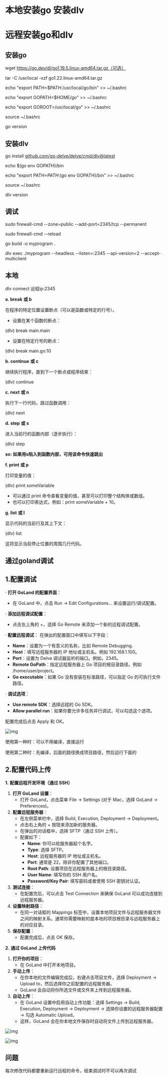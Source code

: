 # 本地安装go 安装dlv

# 远程安装go和dlv

## 安装go

wget https://go.dev/dl/go1.19.5.linux-amd64.tar.gz（可选）

tar -C /usr/local -xzf go1.22.linux-amd64.tar.gz

echo "export PATH=\$PATH:/usr/local/go/bin" >> ~/.bashrc

echo "export GOPATH=\$HOME/go" >> ~/.bashrc

echo "export GOROOT=/usr/local/go" >> ~/.bashrc

source ~/.bashrc

go version

 

## 安装dlv

go install [github.com/go-delve/delve/cmd/dlv@latest](mailto:github.com/go-delve/delve/cmd/dlv@latest)

echo $(go env GOPATH)/bin

echo "export PATH=$PATH:$(go env GOPATH)/bin" >> ~/.bashrc

source ~/.bashrc

 dlv version

## 调试

sudo firewall-cmd --zone=public --add-port=2345/tcp --permanent

sudo firewall-cmd --reload

go build -o myprogram .

dlv exec ./myprogram --headless --listen=:2345 --api-version=2 --accept-multiclient

 

## 本地

dlv connect 远程ip:2345

**a. break** **或 b**

在程序的特定位置设置断点（可以是函数或特定的行号）。

- 设置在某个函数的断点：

(dlv) break main.main

- 设置在特定行号的断点： 

(dlv) break main.go:10

**b. continue** **或 c**

继续执行程序，直到下一个断点或程序结束：

(dlv) continue

**c. next** **或 n**

执行下一行代码，跳过函数调用：

(dlv) next

**d. step** **或 s**

进入当前行的函数内部（逐步执行）：

(dlv) step

**so:  如果用s陷入到函数内部，可用该命令快速跳出**

**f. print** **或 p**

打印变量的值：

(dlv) print someVariable

- 可以通过 print 命令查看变量的值，甚至可以打印整个结构体或数组。
- 也可以打印表达式，例如：print someVariable + 10。

**g. list** **或 l**

显示代码的当前行及其上下文：

(dlv) list

这将显示当前停止位置的周围几行代码。

 

## 通过goland调试

## 1.配置调试

· **打开 GoLand 的配置界面**：

- 在 GoLand 中，点击     Run -> Edit Configurations... 来设置运行/调试配置。

· **添加远程调试配置**：

- 点击左上角的 +，选择     Go Remote 来添加一个新的远程调试配置。

· **配置远程调试**： 在弹出的配置窗口中填写以下字段：

- **Name**：设置为一个有意义的名称，比如 Remote Debugging.
- **Host**：填写远程服务器的 IP 地址或主机名。例如 192.168.1.100。
- **Port**：设置为 Delve 调试器监听的端口。例如，2345。
- **Remote GoPath**：指定远程服务器上 Go 项目的根目录路径。例如 /home/user/project。
- **Go executable**：如果 Go 没有安装在标准路径，可以指定 Go 的可执行文件路径。

· **调试选项**：

- **Use remote SDK**：选择远程的 Go SDK。
- **Allow     parallel run**：如果你要允许多任务并行调试，可以勾选这个选项。

配置完成后点击 Apply 和 OK。

![img](image\editRemote.png)

 

使用第一种时：可以不用编译，直接运行

使用第二种时：先编译，后面的路径换成项目路径，然后运行下面的

 

## 2.配置代码上传

**1.** **配置远程开发环境（通过 SSH）**

1. **打开 GoLand 设置**：
   - 打开 GoLand，点击菜单      File -> Settings (对于 Mac，选择      GoLand -> Preferences)。
2. **配置远程服务器**：
   - 在左侧菜单栏中，选择 Build, Execution, Deployment -> Deployment。
   - 点击右上角的 + 按钮来添加新的服务器。
   - 在弹出的对话框中，选择 SFTP（通过 SSH 上传）。
   - 配置如下：
     - **Name**: 你可以给服务器起个名字。
     - **Type**: 选择 SFTP。
     - **Host**: 远程服务器的 IP 地址或主机名。
     - **Port**: 通常是 22，除非你配置了其他端口。
     - **Root Path**: 设置项目在远程服务器上的根目录路径。
     - **User Name**: 填写你的 SSH 用户名。
     - **Password/Key       Pair**: 填写密码或者使用 SSH 密钥对认证。
3. **测试连接**：
   - 在配置完后，可以点击 Test Connection 来确保 GoLand 可以成功连接到远程服务器。
4. **设置映射路径**：
   - 在同一对话框的 Mappings      标签中，设置本地项目文件与远程服务器文件之间的映射关系。通常你需要映射的是本地的项目根目录与远程服务器上的对应目录。
5. **保存配置**：
   - 配置完成后，点击 OK      保存。

**2.** **通过 GoLand 上传代码**

1. **打开你的项目**：
   - 在 GoLand 中打开本地项目。
2. **手动上传**：
   - 在你本地的文件编辑完成后，右键点击项目文件，选择 Deployment -> Upload to，然后选择你之前配置的远程服务器。
   - GoLand 会自动将你所选文件或文件夹上传到远程服务器。
3. **自动上传**：
   - 在 GoLand 设置中启用自动上传功能：选择      Settings -> Build, Execution, Deployment -> Deployment      -> 选择你设置的远程服务器配置 -> 勾选 Automatic Upload。
   - 这样，GoLand 会在你本地文件保存时自动将文件上传到远程服务器。



 ![img](image\upload.png)

 ![img](image\upload2.png)





 

 

 

## 问题

 

每次修改代码都要重新运行远程的命令，结束调试时不可以再次调试

 

 

 

 

 